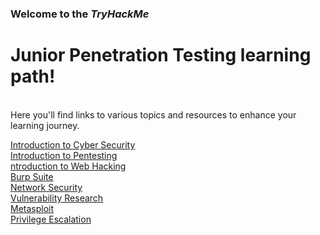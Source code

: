 ### Welcome to the *TryHackMe* <br>
# Junior Penetration Testing learning path! 
<br>
Here you'll find links to various topics and resources to enhance your learning journey. <br>

[Introduction to Cyber Security]()<br>
[Introduction to Pentesting]()<br>
[ntroduction to Web Hacking]()<br>
[Burp Suite]()<br>
[Network Security]()<br>
[Vulnerability Research]()<br>
[Metasploit]()<br>
[Privilege Escalation]()<br>
